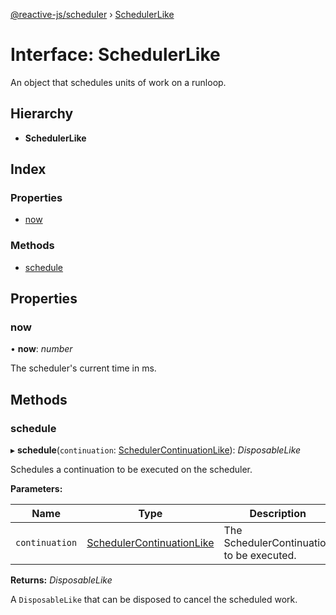 [@reactive-js/scheduler](../README.md) › [SchedulerLike](schedulerlike.md)

# Interface: SchedulerLike

An object that schedules units of work on a runloop.

## Hierarchy

* **SchedulerLike**

## Index

### Properties

* [now](schedulerlike.md#now)

### Methods

* [schedule](schedulerlike.md#schedule)

## Properties

###  now

• **now**: *number*

The scheduler's current time in ms.

## Methods

###  schedule

▸ **schedule**(`continuation`: [SchedulerContinuationLike](schedulercontinuationlike.md)): *DisposableLike*

Schedules a continuation to be executed on the scheduler.

**Parameters:**

Name | Type | Description |
------ | ------ | ------ |
`continuation` | [SchedulerContinuationLike](schedulercontinuationlike.md) | The SchedulerContinuation to be executed.  |

**Returns:** *DisposableLike*

A `DisposableLike` that can be disposed to cancel the scheduled work.
